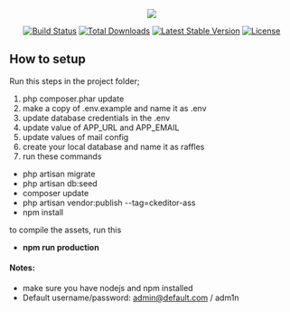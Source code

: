 <p align="center"><img src="https://laravel.com/assets/img/components/logo-laravel.svg"></p>

<p align="center">
<a href="https://travis-ci.org/laravel/framework"><img src="https://travis-ci.org/laravel/framework.svg" alt="Build Status"></a>
<a href="https://packagist.org/packages/laravel/framework"><img src="https://poser.pugx.org/laravel/framework/d/total.svg" alt="Total Downloads"></a>
<a href="https://packagist.org/packages/laravel/framework"><img src="https://poser.pugx.org/laravel/framework/v/stable.svg" alt="Latest Stable Version"></a>
<a href="https://packagist.org/packages/laravel/framework"><img src="https://poser.pugx.org/laravel/framework/license.svg" alt="License"></a>
</p>

## How to setup
Run this steps in the project folder;
1. php composer.phar update
2. make a copy of .env.example and name it as .env
3. update database credentials in the .env
4. update value of APP_URL and APP_EMAIL
5. update values of mail config
6. create your local database and name it as raffles
7. run these commands
  * php artisan migrate
  * php artisan db:seed
  * composer update
  * php artisan vendor:publish --tag=ckeditor-ass
  * npm install

  to compile the assets, run this
  * **npm run production**


#### Notes:
* make sure you have nodejs and npm installed
* Default username/password: admin@default.com / adm1n

